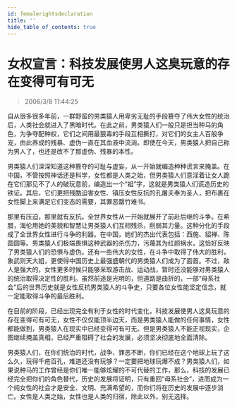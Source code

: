 ```yaml
---
id: femalerightsdeclaration
title: ''
hide_table_of_contents: true
---
```


# 女权宣言：科技发展使男人这臭玩意的存在变得可有可无

> 2006/3/8 11:44:25

自从很多很多年前，一群野蛮的男类猿人用卑劣无耻的手段篡夺了伟大女性的统治后，人类社会就进入了黑暗时代。在此之前，男类猿人们一般只是担当种马的角色，为争夺配种权，它们之间用最狠毒的手段互相撕打，对它们的女主人百般争宠，由此养成的残暴、虚伪一直在其血液中流淌。即使在今天，男类猿人把自己称为男人了，也还是改不了那虚伪、残暴的本性。

男类猿人们深深知道这种篡夺的可耻与虚妄，从一开始就编造种种谎言来掩盖。在中国，不管按照神话还是科学，女性都是人类之始，但男类猿人们意淫着让女人跪在它们那见不了人的破玩意前，编造出一个“祖”字，这就是男类猿人们谎造历史的铁证。其后，它们更把残酷迫害女性、镇压女性反抗的孔屠夫奉为圣人，把布裹在女性脚上来满足它们变态的需要，其罪恶罄竹难书。

那里有压迫，那里就有反抗。全世界女性从一开始就展开了前赴后继的斗争。在希腊，海伦用她的美貌和智慧让男类猿人们互相残杀，削弱其力量。这种分化的手段成了全世界女性进行斗争的利器。在中国，她们的杰出代表包括：西施、貂禅、陈圆圆等。男类猿人们极端畏惧这种武器的杀伤力，污蔑其为红颜祸水，这恰好反映了男类猿人们的恐惧与虚伪。还有一些伟大的女性，在斗争中取得了伟大的胜利，象武则天大姐，更使得中国历史上最强盛朝代的男类猿人们成为了面首。不过，敌人是强大的，女性更多时候只能够采取游击战、运动战，暂时还没能够对男类猿人的统治取得决定性的胜利。虽然前途是光明的，但道路是曲折的，一部“母系社会”后的世界历史就是女性反抗男类猿人的斗争史，只要各位女性能坚定信念，就一定能取得斗争的最后胜利。

在目前的阶段，已经出现完全有利于女性的时代变化，科技发展使男人这臭玩意的存在变得可有可无，女性不仅仅能顶半边天，而是男类猿人能做的任何事情，女性都能做到，男类猿人在现实中已经变得可有可无。但是男类猿人不能正视现实，企图继续掩盖真相，已经严重阻碍了社会的发展，必须坚决彻底地全面清除。

男类猿人们，在你们统治的时代，战争、罪恶不断，你们已经在这个地球上玩了这么久，玩得千疮百孔，难道还没有玩够？一定要把地球玩爆不成？男类猿人们，如果说种马的工作曾经是你们唯一能够炫耀的不可代替的工作，那么，科技的发展已经完全把你们的角色替代，历史的发展将证明，只有重回“母系社会”，进而成为一个纯女性的社会才是安全、文明、充满希望的，而你们将在历史的发展中逐步消亡。女性是人类之始，女性也是人类的归宿，除此以外，别无选择。